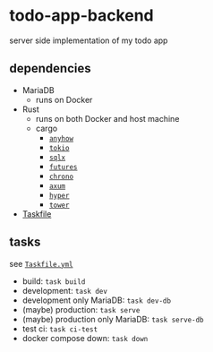 # todo-app-backend

server side implementation of my todo app

## dependencies

- MariaDB
    - runs on Docker
- Rust
    - runs on both Docker and host machine
    - cargo
        - [`anyhow`](https://docs.rs/anyhow/latest/anyhow/)
        - [`tokio`](https://docs.rs/tokio/latest/tokio/)
        - [`sqlx`](https://docs.rs/sqlx/latest/sqlx/)
        - [`futures`](https://docs.rs/futures/latest/futures/)
        - [`chrono`](https://docs.rs/chrono/latest/chrono/)
        - [`axum`](https://docs.rs/axum/latest/axum/)
        - [`hyper`](https://docs.rs/hyper/latest/hyper/)
        - [`tower`](https://docs.rs/tower/latest/tower/)
- [Taskfile](https://taskfile.dev/)

## tasks

see [`Taskfile.yml`](https://github.com/H1rono/todo-app-backend/blob/main/Taskfile.yml)

- build: `task build`
- development: `task dev`
- development only MariaDB: `task dev-db`
- (maybe) production: `task serve`
- (maybe) production only MariaDB: `task serve-db`
- test ci: `task ci-test`
- docker compose down: `task down`
